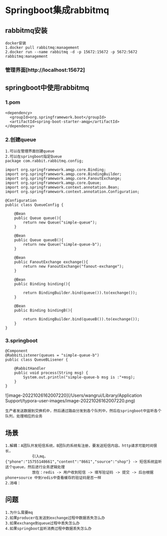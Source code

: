 # Springboot集成rabbitmq



## rabbitmq安装

```
docker安装
1.docker pull rabbitmq:management
2.docker run --name rabbitmq -d -p 15672:15672 -p 5672:5672 rabbitmq:management
```

### 管理界面[http://localhost:15672]

## springboot中使用rabbitmq

### 1.pom

```
<dependency>
  <groupId>org.springframework.boot</groupId>
  <artifactId>spring-boot-starter-amqp</artifactId>
</dependency>

```

### 2.创建queue

```
1.可以在管理界面创建queue
2.可以在springboot指定Queue
package com.rabbit.rabbitmq.config;

import org.springframework.amqp.core.Binding;
import org.springframework.amqp.core.BindingBuilder;
import org.springframework.amqp.core.FanoutExchange;
import org.springframework.amqp.core.Queue;
import org.springframework.context.annotation.Bean;
import org.springframework.context.annotation.Configuration;

@Configuration
public class QueueConfig {

    @Bean
    public Queue queue(){
        return new Queue("simple-queue");
    }

    @Bean
    public Queue queueB(){
        return new Queue("simple-queue-b");
    }

    @Bean
    public FanoutExchange exchange(){
        return new FanoutExchange("fanout-exchange");
    }

    @Bean
    public Binding binding(){

        return BindingBuilder.bind(queue()).to(exchange());
    }

    @Bean
    public Binding bindingB(){

        return BindingBuilder.bind(queueB()).to(exchange());
    }
}

```

### 3.springboot

```
@Component
@RabbitListener(queues = "simple-queue-b")
public class QueueBLisener {

    @RabbitHandler
    public void process(String msg) {
        System.out.println("simple-queue-b msg is :"+msg);
    }
}
```











![image-20221026162007220](/Users/wangrui/Library/Application Support/typora-user-images/image-20221026162007220.png)

```
生产者发送数据到交换机中，然后通过路由分发到各个队列中，然后在springboot中监听各个队列，处理相应的业务
```



## 场景

```
1.解耦：A团队开发短信系统，B团队的系统有注册，要发送短信内容。http请求可能时间很长， 
			引入mq，{"phone":"15755148661","content":"8661","source":"shop"} -> 短信系统监听这个queue，然后进行业务逻辑处理
			放在：redis -> 用户收到短信 -> 填写验证码 -> 提交 -> 后台根据 phone+source 中到redis中查看缓存的验证码是否一样
2.消峰：
```





## 问题

```
1.为什么需要mq
2.如果producer在发送到exchange过程中数据丢失怎么办
3.如果exchange到queue过程中丢失怎么办
4.如果springboot监听消费过程中数据丢失怎么办
```

